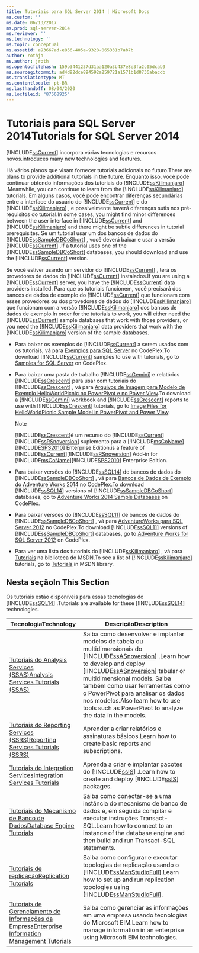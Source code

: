 ```yaml
---
title: Tutoriais para SQL Server 2014 | Microsoft Docs
ms.custom: ''
ms.date: 06/13/2017
ms.prod: sql-server-2014
ms.reviewer: ''
ms.technology: ''
ms.topic: conceptual
ms.assetid: a93667ad-e856-405a-9328-065331b7ab7b
author: rothja
ms.author: jroth
ms.openlocfilehash: 159b3441237d31aa120a3b437e8e3fa2c05dcab9
ms.sourcegitcommit: ad4d92dce894592a259721a1571b1d8736abacdb
ms.translationtype: MT
ms.contentlocale: pt-BR
ms.lasthandoff: 08/04/2020
ms.locfileid: "87568925"
---
```

# <a name="tutorials-for-sql-server-2014"></a><span data-ttu-id="20fbc-102">Tutoriais para SQL Server 2014</span><span class="sxs-lookup"><span data-stu-id="20fbc-102">Tutorials for SQL Server 2014</span></span>
  [!INCLUDE[ssCurrent](../includes/sscurrent-md.md)] <span data-ttu-id="20fbc-103">incorpora várias tecnologias e recursos novos.</span><span class="sxs-lookup"><span data-stu-id="20fbc-103">introduces many new technologies and features.</span></span>  
  
 <span data-ttu-id="20fbc-104">Há vários planos que visam fornecer tutoriais adicionais no futuro.</span><span class="sxs-lookup"><span data-stu-id="20fbc-104">There are plans to provide additional tutorials in the future.</span></span> <span data-ttu-id="20fbc-105">Enquanto isso, você pode continuar obtendo informações dos tutoriais do [!INCLUDE[ssKilimanjaro](../includes/sskilimanjaro-md.md)] .</span><span class="sxs-lookup"><span data-stu-id="20fbc-105">Meanwhile, you can continue to learn from the [!INCLUDE[ssKilimanjaro](../includes/sskilimanjaro-md.md)] tutorials.</span></span> <span data-ttu-id="20fbc-106">Em alguns casos, você pode encontrar diferenças secundárias entre a interface do usuário do [!INCLUDE[ssCurrent](../includes/sscurrent-md.md)] e do [!INCLUDE[ssKilimanjaro](../includes/sskilimanjaro-md.md)] , e possivelmente haverá diferenças sutis nos pré-requisitos do tutorial.</span><span class="sxs-lookup"><span data-stu-id="20fbc-106">In some cases, you might find minor differences between the user interface in [!INCLUDE[ssCurrent](../includes/sscurrent-md.md)] and [!INCLUDE[ssKilimanjaro](../includes/sskilimanjaro-md.md)] and there might be subtle differences in tutorial prerequisites.</span></span> <span data-ttu-id="20fbc-107">Se um tutorial usar um dos bancos de dados do [!INCLUDE[ssSampleDBCoShort](../includes/sssampledbcoshort-md.md)] , você deverá baixar e usar a versão [!INCLUDE[ssCurrent](../includes/sscurrent-md.md)] .</span><span class="sxs-lookup"><span data-stu-id="20fbc-107">If a tutorial uses one of the [!INCLUDE[ssSampleDBCoShort](../includes/sssampledbcoshort-md.md)] databases, you should download and use the [!INCLUDE[ssCurrent](../includes/sscurrent-md.md)] version.</span></span>  
  
 <span data-ttu-id="20fbc-108">Se você estiver usando um servidor do [!INCLUDE[ssCurrent](../includes/sscurrent-md.md)] , terá os provedores de dados do [!INCLUDE[ssCurrent](../includes/sscurrent-md.md)] instalados.</span><span class="sxs-lookup"><span data-stu-id="20fbc-108">If you are using a [!INCLUDE[ssCurrent](../includes/sscurrent-md.md)] server, you have the [!INCLUDE[ssCurrent](../includes/sscurrent-md.md)] data providers installed.</span></span> <span data-ttu-id="20fbc-109">Para que os tutoriais funcionem, você precisará dos bancos de dados de exemplo do [!INCLUDE[ssCurrent](../includes/sscurrent-md.md)] que funcionam com esses provedores ou dos provedores de dados do [!INCLUDE[ssKilimanjaro](../includes/sskilimanjaro-md.md)] que funcionam com a versão [!INCLUDE[ssKilimanjaro](../includes/sskilimanjaro-md.md)] dos bancos de dados de exemplo.</span><span class="sxs-lookup"><span data-stu-id="20fbc-109">In order for the tutorials to work, you will either need the [!INCLUDE[ssCurrent](../includes/sscurrent-md.md)] sample databases that work with those providers, or you need the [!INCLUDE[ssKilimanjaro](../includes/sskilimanjaro-md.md)] data providers that work with the [!INCLUDE[ssKilimanjaro](../includes/sskilimanjaro-md.md)] version of the sample databases.</span></span>  
  
-   <span data-ttu-id="20fbc-110">Para baixar os exemplos do [!INCLUDE[ssCurrent](../includes/sscurrent-md.md)] a serem usados com os tutoriais, vá para [Exemplos para SQL Server](https://social.technet.microsoft.com/wiki/contents/articles/3735.sql-server-samples-readme.aspx#About_Crescent_Sample_Images) no CodePlex.</span><span class="sxs-lookup"><span data-stu-id="20fbc-110">To download [!INCLUDE[ssCurrent](../includes/sscurrent-md.md)] samples to use with tutorials, go to [Samples for SQL Server](https://social.technet.microsoft.com/wiki/contents/articles/3735.sql-server-samples-readme.aspx#About_Crescent_Sample_Images) on CodePlex.</span></span>  
  
-   <span data-ttu-id="20fbc-111">Para baixar uma pasta de trabalho [!INCLUDE[ssGemini](../includes/ssgemini-md.md)] e relatórios [!INCLUDE[ssCrescent](../includes/sscrescent-md.md)] para usar com tutoriais do [!INCLUDE[ssCrescent](../includes/sscrescent-md.md)] , vá para [Arquivos de Imagem para Modelo de Exemplo HelloWorldPicnic no PowerPivot e no Power View](https://www.microsoft.com/download/details.aspx?id=26719).</span><span class="sxs-lookup"><span data-stu-id="20fbc-111">To download a [!INCLUDE[ssGemini](../includes/ssgemini-md.md)] workbook and [!INCLUDE[ssCrescent](../includes/sscrescent-md.md)] reports to use with [!INCLUDE[ssCrescent](../includes/sscrescent-md.md)] tutorials, go to [Image Files for HelloWorldPicnic Sample Model in PowerPivot and Power View](https://www.microsoft.com/download/details.aspx?id=26719).</span></span>  
  
    > [!NOTE]  
    >  [!INCLUDE[ssCrescent](../includes/sscrescent-md.md)]<span data-ttu-id="20fbc-112">é um recurso do [!INCLUDE[ssCurrent](../includes/sscurrent-md.md)] [!INCLUDE[ssRSnoversion](../includes/ssrsnoversion-md.md)] suplemento para a [!INCLUDE[msCoName](../includes/msconame-md.md)] [!INCLUDE[SPS2010](../includes/sps2010-md.md)] Enterprise Edition.</span><span class="sxs-lookup"><span data-stu-id="20fbc-112">is a feature of [!INCLUDE[ssCurrent](../includes/sscurrent-md.md)][!INCLUDE[ssRSnoversion](../includes/ssrsnoversion-md.md)] Add-in for [!INCLUDE[msCoName](../includes/msconame-md.md)][!INCLUDE[SPS2010](../includes/sps2010-md.md)] Enterprise Edition.</span></span>  
  
-   <span data-ttu-id="20fbc-113">Para baixar versões do [!INCLUDE[ssSQL14](../includes/sssql14-md.md)] de bancos de dados do [!INCLUDE[ssSampleDBCoShort](../includes/sssampledbcoshort-md.md)] , vá para [Bancos de Dados de Exemplo do Adventure Works 2014](https://msftdbprodsamples.codeplex.com/releases/view/125550) no CodePlex.</span><span class="sxs-lookup"><span data-stu-id="20fbc-113">To download [!INCLUDE[ssSQL14](../includes/sssql14-md.md)] versions of [!INCLUDE[ssSampleDBCoShort](../includes/sssampledbcoshort-md.md)] databases, go to [Adventure Works 2014 Sample Databases](https://msftdbprodsamples.codeplex.com/releases/view/125550) on CodePlex.</span></span>  
  
-   <span data-ttu-id="20fbc-114">Para baixar versões do [!INCLUDE[ssSQL11](../includes/sssql11-md.md)] de bancos de dados do [!INCLUDE[ssSampleDBCoShort](../includes/sssampledbcoshort-md.md)] , vá para [AdventureWorks para SQL Server 2012](https://msftdbprodsamples.codeplex.com/releases/view/55330) no CodePlex.</span><span class="sxs-lookup"><span data-stu-id="20fbc-114">To download [!INCLUDE[ssSQL11](../includes/sssql11-md.md)] versions of [!INCLUDE[ssSampleDBCoShort](../includes/sssampledbcoshort-md.md)] databases, go to [Adventure Works for SQL Server 2012](https://msftdbprodsamples.codeplex.com/releases/view/55330) on CodePlex.</span></span>  
  
-   <span data-ttu-id="20fbc-115">Para ver uma lista dos tutoriais do [!INCLUDE[ssKilimanjaro](../includes/sskilimanjaro-md.md)] , vá para [Tutoriais](https://msdn.microsoft.com/library/ms167593.aspx) na biblioteca do MSDN.</span><span class="sxs-lookup"><span data-stu-id="20fbc-115">To see a list of [!INCLUDE[ssKilimanjaro](../includes/sskilimanjaro-md.md)] tutorials, go to [Tutorials](https://msdn.microsoft.com/library/ms167593.aspx) in MSDN library.</span></span>  
  
## <a name="in-this-section"></a><span data-ttu-id="20fbc-116">Nesta seção</span><span class="sxs-lookup"><span data-stu-id="20fbc-116">In This Section</span></span>  
 <span data-ttu-id="20fbc-117">Os tutoriais estão disponíveis para essas tecnologias do [!INCLUDE[ssSQL14](../includes/sssql14-md.md)] .</span><span class="sxs-lookup"><span data-stu-id="20fbc-117">Tutorials are available for these [!INCLUDE[ssSQL14](../includes/sssql14-md.md)] technologies.</span></span>  
  
|<span data-ttu-id="20fbc-118">Tecnologia</span><span class="sxs-lookup"><span data-stu-id="20fbc-118">Technology</span></span>|<span data-ttu-id="20fbc-119">Descrição</span><span class="sxs-lookup"><span data-stu-id="20fbc-119">Description</span></span>|  
|----------------|-----------------|  
|[<span data-ttu-id="20fbc-120">Tutoriais do Analysis Services &#40;SSAS&#41;</span><span class="sxs-lookup"><span data-stu-id="20fbc-120">Analysis Services Tutorials &#40;SSAS&#41;</span></span>](https://docs.microsoft.com/analysis-services/analysis-services-tutorials-ssas)|<span data-ttu-id="20fbc-121">Saiba como desenvolver e implantar modelos de tabela ou multidimensionais do [!INCLUDE[ssASnoversion](../includes/ssasnoversion-md.md)] .</span><span class="sxs-lookup"><span data-stu-id="20fbc-121">Learn how to develop and deploy [!INCLUDE[ssASnoversion](../includes/ssasnoversion-md.md)] tabular or multidimensional models.</span></span> <span data-ttu-id="20fbc-122">Saiba também como usar ferramentas como o PowerPivot para analisar os dados nos modelos.</span><span class="sxs-lookup"><span data-stu-id="20fbc-122">Also learn how to use tools such as PowerPivot to analyze the data in the models.</span></span>|  
|[<span data-ttu-id="20fbc-123">Tutoriais do Reporting Services &#40;SSRS&#41;</span><span class="sxs-lookup"><span data-stu-id="20fbc-123">Reporting Services Tutorials &#40;SSRS&#41;</span></span>](../reporting-services/reporting-services-tutorials-ssrs.md)|<span data-ttu-id="20fbc-124">Aprender a criar relatórios e assinaturas básicos.</span><span class="sxs-lookup"><span data-stu-id="20fbc-124">Learn how to create basic reports and subscriptions.</span></span>|  
|[<span data-ttu-id="20fbc-125">Tutoriais do Integration Services</span><span class="sxs-lookup"><span data-stu-id="20fbc-125">Integration Services Tutorials</span></span>](../integration-services/integration-services-tutorials.md)|<span data-ttu-id="20fbc-126">Aprenda a criar e implantar pacotes do [!INCLUDE[ssIS](../includes/ssis-md.md)] .</span><span class="sxs-lookup"><span data-stu-id="20fbc-126">Learn how to create and deploy [!INCLUDE[ssIS](../includes/ssis-md.md)] packages.</span></span>|  
|[<span data-ttu-id="20fbc-127">Tutoriais do Mecanismo de Banco de Dados</span><span class="sxs-lookup"><span data-stu-id="20fbc-127">Database Engine Tutorials</span></span>](../relational-databases/database-engine-tutorials.md)|<span data-ttu-id="20fbc-128">Saiba como conectar-se a uma instância do mecanismo de banco de dados e, em seguida compilar e executar instruções Transact-SQL.</span><span class="sxs-lookup"><span data-stu-id="20fbc-128">Learn how to connect to an instance of the database engine and then build and run Transact-SQL statements.</span></span>|  
|[<span data-ttu-id="20fbc-129">Tutoriais de replicação</span><span class="sxs-lookup"><span data-stu-id="20fbc-129">Replication Tutorials</span></span>](../relational-databases/replication/replication-tutorials.md)|<span data-ttu-id="20fbc-130">Saiba como configurar e executar topologias de replicação usando o [!INCLUDE[ssManStudioFull](../includes/ssmanstudiofull-md.md)].</span><span class="sxs-lookup"><span data-stu-id="20fbc-130">Learn how to set up and run replication topologies using [!INCLUDE[ssManStudioFull](../includes/ssmanstudiofull-md.md)].</span></span>|  
|[<span data-ttu-id="20fbc-131">Tutoriais de Gerenciamento de Informações da Empresa</span><span class="sxs-lookup"><span data-stu-id="20fbc-131">Enterprise Information Management Tutorials</span></span>](../../2014/tutorials/enterprise-information-management-tutorials.md)|<span data-ttu-id="20fbc-132">Saiba como gerenciar as informações em uma empresa usando tecnologias do Microsoft EIM.</span><span class="sxs-lookup"><span data-stu-id="20fbc-132">Learn how to manage information in an enterprise using Microsoft EIM technologies.</span></span>|  
  
